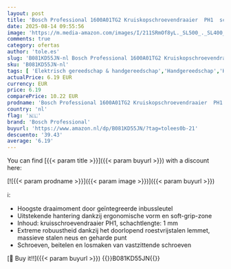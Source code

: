 ```yaml
---
layout: post
title: 'Bosch Professional 1600A01TG2 Kruiskopschroevendraaier  PH1  schachtlengte: 100 mm; 1x Professional Phillips  doorlopend stalen mes en stalen kap '
date: 2025-08-14 09:55:56
image: 'https://m.media-amazon.com/images/I/211SRmOf8yL._SL500_._SL400_.jpg'
comments: true
category: ofertas
author: 'tole.es'
slug: 'B081KD55JN-nl Bosch Professional 1600A01TG2 Kruiskopschroevendraaier PH1...'
sku: 'B081KD55JN-nl'
tags: [ 'Elektrisch gereedschap & handgereedschap','Handgereedschap','Handschroevendraaiers','Klussen & gereedschap','Schroevendraaiers & moersleutels','bosch professional','🇳🇱', ]
actualPrice: 6.19 EUR
currency: EUR
price: 6.19
comparePrice: 10.22 EUR
prodname: 'Bosch Professional 1600A01TG2 Kruiskopschroevendraaier  PH1  schachtlengte: 100 mm; 1x Professional Phillips  doorlopend stalen mes en stalen kap '
country: 'nl'
flag: '🇳🇱'
brand: 'Bosch Professional'
buyurl: 'https://www.amazon.nl/dp/B081KD55JN/?tag=tolees0b-21'
descuento: '39.43'
average: '6.19'
---
```


You can find [{{< param title >}}]({{< param buyurl >}}) with a discount here:

[![{{< param prodname >}}]({{< param image >}})]({{< param buyurl >}})

ℹ️:

- Hoogste draaimoment door geïntegreerde inbussleutel
- Uitstekende hantering dankzij ergonomische vorm en soft-grip-zone
- Inhoud: kruisschroevendraaier PH1, schachtlengte: 1 mm
- Extreme robuustheid dankzij het doorlopend roestvrijstalen lemmet, massieve stalen neus en geharde punt
- Schroeven, beitelen en losmaken van vastzittende schroeven

[🛒 Buy it!!]({{< param buyurl >}})
{{<world>}}B081KD55JN{{</world>}}
